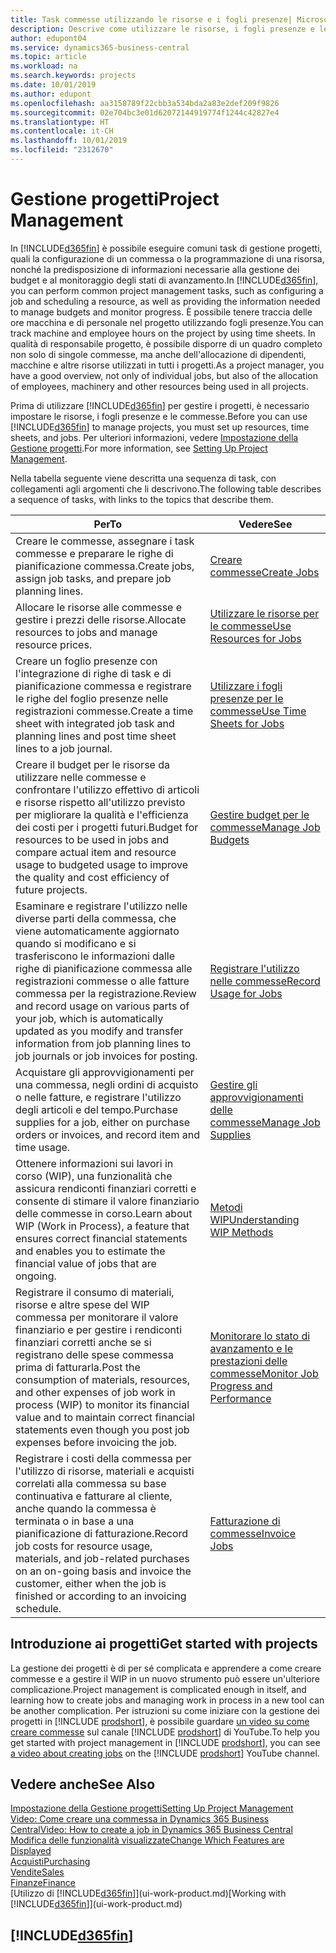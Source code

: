 ```yaml
---
title: Task commesse utilizzando le risorse e i fogli presenze| Microsoft Docs
description: Descrive come utilizzare le risorse, i fogli presenze e le commesse per gestire progetti.
author: edupont04
ms.service: dynamics365-business-central
ms.topic: article
ms.workload: na
ms.search.keywords: projects
ms.date: 10/01/2019
ms.author: edupont
ms.openlocfilehash: aa3158789f22cbb3a534bda2a83e2def209f9826
ms.sourcegitcommit: 02e704bc3e01d62072144919774f1244c42827e4
ms.translationtype: HT
ms.contentlocale: it-CH
ms.lasthandoff: 10/01/2019
ms.locfileid: "2312670"
---
```

# <a name="project-management"></a><span data-ttu-id="6d842-103">Gestione progetti</span><span class="sxs-lookup"><span data-stu-id="6d842-103">Project Management</span></span>
<span data-ttu-id="6d842-104">In [!INCLUDE[d365fin](includes/d365fin_md.md)] è possibile eseguire comuni task di gestione progetti, quali la configurazione di un commessa o la programmazione di una risorsa, nonché la predisposizione di informazioni necessarie alla gestione dei budget e al monitoraggio degli stati di avanzamento.</span><span class="sxs-lookup"><span data-stu-id="6d842-104">In [!INCLUDE[d365fin](includes/d365fin_md.md)], you can perform common project management tasks, such as configuring a job and scheduling a resource, as well as providing the information needed to manage budgets and monitor progress.</span></span> <span data-ttu-id="6d842-105">È possibile tenere traccia delle ore macchina e di personale nel progetto utilizzando fogli presenze.</span><span class="sxs-lookup"><span data-stu-id="6d842-105">You can track machine and employee hours on the project by using time sheets.</span></span> <span data-ttu-id="6d842-106">In qualità di responsabile progetto, è possibile disporre di un quadro completo non solo di singole commesse, ma anche dell'allocazione di dipendenti, macchine e altre risorse utilizzati in tutti i progetti.</span><span class="sxs-lookup"><span data-stu-id="6d842-106">As a project manager, you have a good overview, not only of individual jobs, but also of the allocation of employees, machinery and other resources being used in all projects.</span></span>

<span data-ttu-id="6d842-107">Prima di utilizzare [!INCLUDE[d365fin](includes/d365fin_md.md)] per gestire i progetti, è necessario impostare le risorse, i fogli presenze e le commesse.</span><span class="sxs-lookup"><span data-stu-id="6d842-107">Before you can use [!INCLUDE[d365fin](includes/d365fin_md.md)] to manage projects, you must set up resources, time sheets, and jobs.</span></span> <span data-ttu-id="6d842-108">Per ulteriori informazioni, vedere [Impostazione della Gestione progetti](projects-setup-projects.md).</span><span class="sxs-lookup"><span data-stu-id="6d842-108">For more information, see [Setting Up Project Management](projects-setup-projects.md).</span></span>  

<span data-ttu-id="6d842-109">Nella tabella seguente viene descritta una sequenza di task, con collegamenti agli argomenti che li descrivono.</span><span class="sxs-lookup"><span data-stu-id="6d842-109">The following table describes a sequence of tasks, with links to the topics that describe them.</span></span>

| <span data-ttu-id="6d842-110">Per</span><span class="sxs-lookup"><span data-stu-id="6d842-110">To</span></span> | <span data-ttu-id="6d842-111">Vedere</span><span class="sxs-lookup"><span data-stu-id="6d842-111">See</span></span> |
| --- | --- |
| <span data-ttu-id="6d842-112">Creare le commesse, assegnare i task commesse e preparare le righe di pianificazione commessa.</span><span class="sxs-lookup"><span data-stu-id="6d842-112">Create jobs, assign job tasks, and prepare job planning lines.</span></span> |[<span data-ttu-id="6d842-113">Creare commesse</span><span class="sxs-lookup"><span data-stu-id="6d842-113">Create Jobs</span></span>](projects-how-create-jobs.md) |
| <span data-ttu-id="6d842-114">Allocare le risorse alle commesse e gestire i prezzi delle risorse.</span><span class="sxs-lookup"><span data-stu-id="6d842-114">Allocate resources to jobs and manage resource prices.</span></span> |[<span data-ttu-id="6d842-115">Utilizzare le risorse per le commesse</span><span class="sxs-lookup"><span data-stu-id="6d842-115">Use Resources for Jobs</span></span>](projects-how-use-resources.md) |
| <span data-ttu-id="6d842-116">Creare un foglio presenze con l'integrazione di righe di task e di pianificazione commessa e registrare le righe del foglio presenze nelle registrazioni commesse.</span><span class="sxs-lookup"><span data-stu-id="6d842-116">Create a time sheet with integrated job task and planning lines and post time sheet lines to a job journal.</span></span> |[<span data-ttu-id="6d842-117">Utilizzare i fogli presenze per le commesse</span><span class="sxs-lookup"><span data-stu-id="6d842-117">Use Time Sheets for Jobs</span></span>](projects-how-use-time-sheets.md) |
| <span data-ttu-id="6d842-118">Creare il budget per le risorse da utilizzare nelle commesse e confrontare l'utilizzo effettivo di articoli e risorse rispetto all'utilizzo previsto per migliorare la qualità e l'efficienza dei costi per i progetti futuri.</span><span class="sxs-lookup"><span data-stu-id="6d842-118">Budget for resources to be used in jobs and compare actual item and resource usage to budgeted usage to improve the quality and cost efficiency of future projects.</span></span> |[<span data-ttu-id="6d842-119">Gestire budget per le commesse</span><span class="sxs-lookup"><span data-stu-id="6d842-119">Manage Job Budgets</span></span>](projects-how-manage-budgets.md) |
| <span data-ttu-id="6d842-120">Esaminare e registrare l'utilizzo nelle diverse parti della commessa, che viene automaticamente aggiornato quando si modificano e si trasferiscono le informazioni dalle righe di pianificazione commessa alle registrazioni commesse o alle fatture commessa per la registrazione.</span><span class="sxs-lookup"><span data-stu-id="6d842-120">Review and record usage on various parts of your job, which is automatically updated as you modify and transfer information from job planning lines to job journals or job invoices for posting.</span></span> |[<span data-ttu-id="6d842-121">Registrare l'utilizzo nelle commesse</span><span class="sxs-lookup"><span data-stu-id="6d842-121">Record Usage for Jobs</span></span>](projects-how-record-job-usage.md) |
| <span data-ttu-id="6d842-122">Acquistare gli approvvigionamenti per una commessa, negli ordini di acquisto o nelle fatture, e registrare l'utilizzo degli articoli e del tempo.</span><span class="sxs-lookup"><span data-stu-id="6d842-122">Purchase supplies for a job, either on purchase orders or invoices, and record item and time usage.</span></span> |[<span data-ttu-id="6d842-123">Gestire gli approvvigionamenti delle commesse</span><span class="sxs-lookup"><span data-stu-id="6d842-123">Manage Job Supplies</span></span>](projects-how-manage-project-supplies.md) |
| <span data-ttu-id="6d842-124">Ottenere informazioni sui lavori in corso (WIP), una funzionalità che assicura rendiconti finanziari corretti e consente di stimare il valore finanziario delle commesse in corso.</span><span class="sxs-lookup"><span data-stu-id="6d842-124">Learn about WIP (Work in Process), a feature that ensures correct financial statements and enables you to estimate the financial value of jobs that are ongoing.</span></span> |[<span data-ttu-id="6d842-125">Metodi WIP</span><span class="sxs-lookup"><span data-stu-id="6d842-125">Understanding WIP Methods</span></span>](projects-understanding-wip.md) |
| <span data-ttu-id="6d842-126">Registrare il consumo di materiali, risorse e altre spese del WIP commessa per monitorare il valore finanziario e per gestire i rendiconti finanziari corretti anche se si registrano delle spese commessa prima di fatturarla.</span><span class="sxs-lookup"><span data-stu-id="6d842-126">Post the consumption of materials, resources, and other expenses of job work in process (WIP) to monitor its financial value and to maintain correct financial statements even though you post job expenses before invoicing the job.</span></span> |[<span data-ttu-id="6d842-127">Monitorare lo stato di avanzamento e le prestazioni delle commesse</span><span class="sxs-lookup"><span data-stu-id="6d842-127">Monitor Job Progress and Performance</span></span>](projects-how-monitor-progress-performance.md) |
| <span data-ttu-id="6d842-128">Registrare i costi della commessa per l'utilizzo di risorse, materiali e acquisti correlati alla commessa su base continuativa e fatturare al cliente, anche quando la commessa è terminata o in base a una pianificazione di fatturazione.</span><span class="sxs-lookup"><span data-stu-id="6d842-128">Record job costs for resource usage, materials, and job-related purchases on an on-going basis and invoice the customer, either when the job is finished or according to an invoicing schedule.</span></span> |[<span data-ttu-id="6d842-129">Fatturazione di commesse</span><span class="sxs-lookup"><span data-stu-id="6d842-129">Invoice Jobs</span></span>](projects-how-invoice-jobs.md) |

## <a name="get-started-with-projects"></a><span data-ttu-id="6d842-130">Introduzione ai progetti</span><span class="sxs-lookup"><span data-stu-id="6d842-130">Get started with projects</span></span>

<span data-ttu-id="6d842-131">La gestione dei progetti è di per sé complicata e apprendere a come creare commesse e a gestire il WIP in un nuovo strumento può essere un'ulteriore complicazione.</span><span class="sxs-lookup"><span data-stu-id="6d842-131">Project management is complicated enough in itself, and learning how to create jobs and managing work in process in a new tool can be another complication.</span></span> <span data-ttu-id="6d842-132">Per istruzioni su come iniziare con la gestione dei progetti in [!INCLUDE [prodshort](includes/prodshort.md)], è possibile guardare [un video su come creare commesse](https://www.youtube.com/watch?v=VqaPWr7BWmw) sul canale [!INCLUDE [prodshort](includes/prodshort.md)] di YouTube.</span><span class="sxs-lookup"><span data-stu-id="6d842-132">To help you get started with project management in [!INCLUDE [prodshort](includes/prodshort.md)], you can see [a video about creating jobs](https://www.youtube.com/watch?v=VqaPWr7BWmw) on the [!INCLUDE [prodshort](includes/prodshort.md)] YouTube channel.</span></span>  

## <a name="see-also"></a><span data-ttu-id="6d842-133">Vedere anche</span><span class="sxs-lookup"><span data-stu-id="6d842-133">See Also</span></span>

[<span data-ttu-id="6d842-134">Impostazione della Gestione progetti</span><span class="sxs-lookup"><span data-stu-id="6d842-134">Setting Up Project Management</span></span>](projects-setup-projects.md)  
[<span data-ttu-id="6d842-135">Video: Come creare una commessa in Dynamics 365 Business Central</span><span class="sxs-lookup"><span data-stu-id="6d842-135">Video: How to create a job in Dynamics 365 Business Central</span></span>](https://www.youtube.com/watch?v=VqaPWr7BWmw)  
[<span data-ttu-id="6d842-136">Modifica delle funzionalità visualizzate</span><span class="sxs-lookup"><span data-stu-id="6d842-136">Change Which Features are Displayed</span></span>](ui-experiences.md)  
[<span data-ttu-id="6d842-137">Acquisti</span><span class="sxs-lookup"><span data-stu-id="6d842-137">Purchasing</span></span>](purchasing-manage-purchasing.md)  
[<span data-ttu-id="6d842-138">Vendite</span><span class="sxs-lookup"><span data-stu-id="6d842-138">Sales</span></span>](sales-manage-sales.md)  
[<span data-ttu-id="6d842-139">Finanze</span><span class="sxs-lookup"><span data-stu-id="6d842-139">Finance</span></span>](finance.md)  
<span data-ttu-id="6d842-140">[Utilizzo di [!INCLUDE[d365fin](includes/d365fin_md.md)]](ui-work-product.md)</span><span class="sxs-lookup"><span data-stu-id="6d842-140">[Working with [!INCLUDE[d365fin](includes/d365fin_md.md)]](ui-work-product.md)</span></span>  

## [!INCLUDE[d365fin](includes/free_trial_md.md)]  
